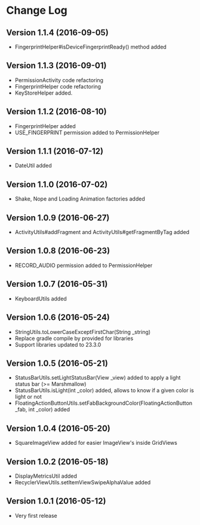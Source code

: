 # Change Log

## Version 1.1.4 (2016-09-05)
* FingerprintHelper#isDeviceFingerprintReady() method added

## Version 1.1.3 (2016-09-01)
* PermissionActivity code refactoring
* FingerprintHelper code refactoring
* KeyStoreHelper added.

## Version 1.1.2 (2016-08-10)
* FingerprintHelper added
* USE_FINGERPRINT permission added to PermissionHelper

## Version 1.1.1 (2016-07-12)
* DateUtil added

## Version 1.1.0 (2016-07-02)
* Shake, Nope and Loading Animation factories added

## Version 1.0.9 (2016-06-27)
* ActivityUtils#addFragment and ActivityUtils#getFragmentByTag added

## Version 1.0.8 (2016-06-23)
* RECORD_AUDIO permission added to PermissionHelper

## Version 1.0.7 (2016-05-31)
* KeyboardUtils added

## Version 1.0.6 (2016-05-24)
* StringUtils.toLowerCaseExceptFirstChar(String _string)
* Replace gradle compile by provided for libraries
* Support libraries updated to 23.3.0

## Version 1.0.5 (2016-05-21)
* StatusBarUtils.setLightStatusBar(View _view) added to apply a light status bar (>= Marshmallow)
* StatusBarUtils.isLight(int _color) added, allows to know if a given color is light or not
* FloatingActionButtonUtils.setFabBackgroundColor(FloatingActionButton _fab, int _color) added

## Version 1.0.4 (2016-05-20)
* SquareImageView added for easier ImageView's inside GridViews

## Version 1.0.2 (2016-05-18)
* DisplayMetricsUtil added
* RecyclerViewUtils.setItemViewSwipeAlphaValue added

## Version 1.0.1 (2016-05-12)
* Very first release